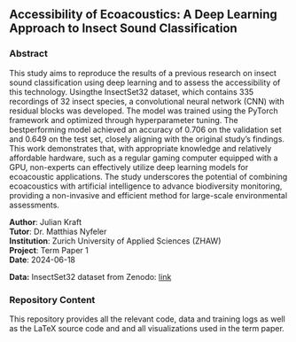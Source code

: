 ## Accessibility of Ecoacoustics: A Deep Learning Approach to Insect Sound Classification

### Abstract

This study aims to reproduce the results of a previous research on insect sound classification using deep learning and to assess the accessibility of this technology. Usingthe InsectSet32 dataset, which contains 335 recordings of 32 insect species, a convolutional neural network (CNN) with residual blocks was developed. The model was trained using the PyTorch framework and optimized through hyperparameter tuning. The bestperforming model achieved an accuracy of 0.706 on the validation set and 0.649 on the test set, closely aligning with the original study’s findings. This work demonstrates that, with appropriate knowledge and relatively affordable hardware, such as a regular gaming computer equipped with a GPU, non-experts can effectively utilize deep learning models for ecoacoustic applications. The study underscores the potential of combining ecoacoustics with artificial intelligence to advance biodiversity monitoring, providing a non-invasive and efficient method for large-scale environmental assessments.

**Author**:         Julian Kraft  
**Tutor**:          Dr. Matthias Nyfeler  
**Institution**:    Zurich University of Applied Sciences (ZHAW)  
**Project**:        Term Paper 1  
**Date**:           2024-06-18

**Data:** InsectSet32 dataset from Zenodo: [link](https://zenodo.org/records/7072196)

### Repository Content

This repository provides all the relevant code, data and training logs as well as the LaTeX source code and
and all visualizations used in the term paper.
